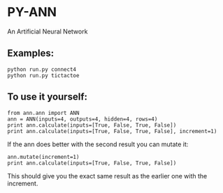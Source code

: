 PY-ANN
=====

An Artificial Neural Network

Examples:
---------

    python run.py connect4
    python run.py tictactoe

To use it yourself:
-------------------

    from ann.ann import ANN
    ann = ANN(inputs=4, outputs=4, hidden=4, rows=4)
    print ann.calculate(inputs=[True, False, True, False])
    print ann.calculate(inputs=[True, False, True, False], increment=1)

If the ann does better with the second result you can mutate it:

    ann.mutate(increment=1)
    print ann.calculate(inputs=[True, False, True, False])

This should give you the exact same result as the earlier one with the increment.
